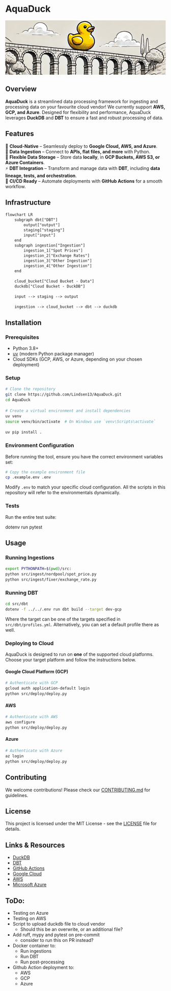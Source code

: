 # AquaDuck
![AquaDuck Banner](docs/AquaDuck.PNG)

## Overview

**AquaDuck** is a streamlined data processing framework for ingesting and processing data on your favourite cloud vendor! We currently support **AWS, GCP, and Azure**. Designed for flexibility and performance, AquaDuck leverages **DuckDB** and **DBT** to ensure a fast and robust processing of data.

## Features

🚀 **Cloud-Native** – Seamlessly deploy to **Google Cloud, AWS, and Azure**.  
🔗 **Data Ingestion** – Connect to **APIs, flat files, and more** with Python.  
💾 **Flexible Data Storage** – Store data **locally**, in **GCP Buckets, AWS S3, or Azure Containers**.  
⚡ **DBT Integration** – Transform and manage data with **DBT**, including **data lineage, tests, and orchestration**.  
🤖 **CI/CD Ready** – Automate deployments with **GitHub Actions** for a smooth workflow.  

## Infrastructure

```mermaid
flowchart LR
    subgraph dbt["DBT"]
        output["output"]
        staging["staging"]
        input["input"]
    end
    subgraph ingestion["Ingestion"]
        ingestion_1["Spot Prices"]
        ingestion_2["Exchange Rates"]
        ingestion_3["Other Ingestion"]
        ingestion_4["Other Ingestion"]
    end

    cloud_bucket["Cloud Bucket - Data"]
    duckdb["Cloud Bucket - DuckDB"]

    input --> staging --> output
    
    ingestion --> cloud_bucket --> dbt --> duckdb 
```

## Installation

### Prerequisites

- Python 3.8+
- [uv](https://github.com/astral-sh/uv) (modern Python package manager)
- Cloud SDKs (GCP, AWS, or Azure, depending on your chosen deployment)

### Setup

```sh
# Clone the repository
git clone https://github.com/Lindsen13/AquaDuck.git
cd AquaDuck

# Create a virtual environment and install dependencies
uv venv
source venv/bin/activate  # On Windows use `venv\Scripts\activate`

uv pip install .
```

### Environment Configuration

Before running the tool, ensure you have the correct environment variables set:

```sh
# Copy the example environment file
cp .example.env .env
```

Modify `.env` to match your specific cloud configuration. All the scripts in this repository will refer to the environmentals dynamically.

### Tests

Run the entire test suite:

dotenv run pytest

## Usage

### Running Ingestions

```sh
export PYTHONPATH=$(pwd)/src:
python src/ingest/nordpool/spot_price.py
python src/ingest/fixer/exchange_rate.py
```

### Running DBT

```sh
cd src/dbt
dotenv -f ../../.env run dbt build --target dev-gcp
```

Where the target can be one of the targets specified in `src/dbt/profiles.yml`. Alternatively, you can set a default profile there as well.

### Deploying to Cloud

AquaDuck is designed to run on **one** of the supported cloud platforms. Choose your target platform and follow the instructions below.

#### Google Cloud Platform (GCP)

```sh
# Authenticate with GCP
gcloud auth application-default login
python src/deploy/deploy.py
```

#### AWS

```sh
# Authenticate with AWS
aws configure
python src/deploy/deploy.py
```

#### Azure

```sh
# Authenticate with Azure
az login
python src/deploy/deploy.py
```

## Contributing

We welcome contributions! Please check our [CONTRIBUTING.md](CONTRIBUTING.md) for guidelines.

## License

This project is licensed under the MIT License - see the [LICENSE](LICENSE) file for details.

## Links & Resources

- [DuckDB](https://duckdb.org/)
- [DBT](https://www.getdbt.com/)
- [GitHub Actions](https://docs.github.com/en/actions)
- [Google Cloud](https://cloud.google.com/)
- [AWS](https://aws.amazon.com/)
- [Microsoft Azure](https://azure.microsoft.com/)

## ToDo:
- Testing on Azure
- Testing on AWS
- Script to upload duckdb file to cloud vendor
    - Should this be an overwrite, or an additional file?
- Add ruff, mypy and pytest on pre-commit
    - consider to run this on PR instead?
- Docker container to:
    - Run ingestions
    - Run DBT
    - Run post-processing
- Github Action deployment to:
    - AWS
    - GCP
    - Azure